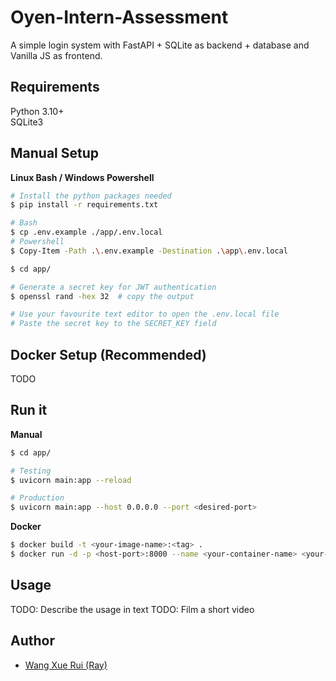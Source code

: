# Oyen-Intern-Assessment
A simple login system with FastAPI + SQLite as backend + database and Vanilla JS as frontend.

## Requirements
Python 3.10+
<br>
SQLite3


## Manual Setup

**Linux Bash / Windows Powershell**
```bash
# Install the python packages needed
$ pip install -r requirements.txt

# Bash
$ cp .env.example ./app/.env.local
# Powershell
$ Copy-Item -Path .\.env.example -Destination .\app\.env.local

$ cd app/

# Generate a secret key for JWT authentication
$ openssl rand -hex 32  # copy the output

# Use your favourite text editor to open the .env.local file
# Paste the secret key to the SECRET_KEY field
```


## Docker Setup (Recommended)
TODO


## Run it

**Manual**
```bash
$ cd app/

# Testing
$ uvicorn main:app --reload

# Production
$ uvicorn main:app --host 0.0.0.0 --port <desired-port>
```

**Docker**
```bash
$ docker build -t <your-image-name>:<tag> .
$ docker run -d -p <host-port>:8000 --name <your-container-name> <your-image-name>
```


## Usage
TODO: Describe the usage in text
TODO: Film a short video


## Author
- [Wang Xue Rui (Ray)](https://github.com/wangxuerui2003)